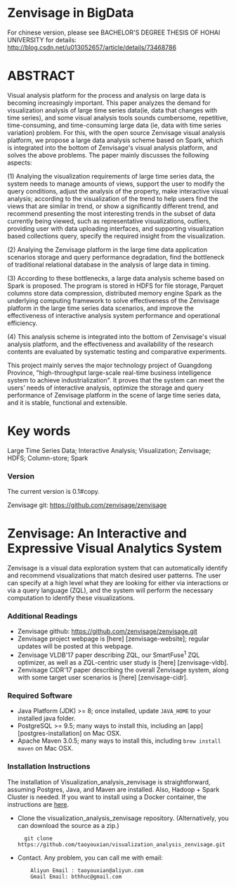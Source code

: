 # Zenvisage in BigData
For chinese version, please see BACHELOR'S DEGREE THESIS OF HOHAI UNIVERSITY for details: 
http://blog.csdn.net/u013052657/article/details/73468786

# ABSTRACT
Visual analysis platform for the process and analysis on large data is becoming increasingly important. This paper analyzes the demand for visualization analysis of large time series data(ie, data that changes with time series), and some visual analysis tools sounds cumbersome, repetitive, time-consuming, and time-consuming large data (ie, data with time series variation) problem. For this, with the open source Zenvisage visual analysis platform, we propose a large data analysis scheme based on Spark, which is integrated into the bottom of Zenvisage's visual analysis platform, and solves the above problems. The paper mainly discusses the following aspects:

(1) Analying the visualization requirements of large time series data, the system needs to manage amounts of views, support the user to modify the query conditions, adjust the analysis of the property, make interactive visual analysis; according to the visualization of the trend to help users find the views that are similar in trend, or show a significantly different trend, and recommend presenting the most interesting trends in the subset of data currently being viewed, such as representative visualizations, outliers, providing user with data uploading interfaces, and supporting visualization based collections query, specify the required insight from the visualization.

(2) Analying the Zenvisage platform in the large time data application scenarios storage and query performance degradation, find the bottleneck of traditional relational database in the analysis of large data in timing.

(3) According to these bottlenecks, a large data analysis scheme based on Spark is proposed. The program is stored in HDFS for file storage, Parquet columns store data compression, distributed memory engine Spark as the underlying computing framework to solve effectiveness of the Zenvisage platform in the large time series data scenarios, and improve the effectiveness of interactive analysis system performance and operational efficiency.

(4) This analysis scheme is integrated into the bottom of Zenvisage's visual analysis platform, and the effectiveness and availability of the research contents are evaluated by systematic testing and comparative experiments.

This project mainly serves the major technology project of Guangdong Province, "high-throughput large-scale real-time business intelligence system to achieve industrialization". It proves that the system can meet the users’ needs of interactive analysis, optimize the storage and query performance of Zenvisage platform in the scene of large time series data, and it is stable, functional and extensible.

# Key words
Large Time Series Data; Interactive Analysis; Visualization; Zenvisage; HDFS; Column-store; Spark

### Version
The current version is 0.1#copy.

Zenvisage git: https://github.com/zenvisage/zenvisage

# Zenvisage: An Interactive and Expressive Visual Analytics System
Zenvisage is a visual data exploration system that can automatically identify and recommend visualizations that match desired user patterns. The user can specify at a high level what they are looking for either via interactions or via a query language (ZQL), and the system will perform the necessary computation to identify these visualizations.
 
### Additional Readings
* Zenvisage github: https://github.com/zenvisage/zenvisage.git
* Zenvisage project webpage is [here] [zenvisage-website]; regular updates will be posted at this webpage.
* Zenvisage VLDB'17 paper describing ZQL, our SmartFuse<sup>1</sup> ZQL optimizer, as well as a ZQL-centric user study is [here] [zenvisage-vldb].
* Zenvisage CIDR'17 paper describing the overall Zenvisage system, along with some target user scenarios is [here] [zenvisage-cidr].
 
### Required Software
* Java Platform (JDK) >= 8; once installed, update `JAVA_HOME` to your installed java folder.
* PostgreSQL >= 9.5;  many ways to install this, including an [app][postgres-installation] on Mac OSX.
* Apache Maven 3.0.5;  many ways to install this, including `brew install maven` on Mac OSX.

### Installation Instructions
The installation of Visualization_analysis_zenvisage is straightforward, assuming Postgres, Java, and Maven are installed. Also, Hadoop + Spark Cluster is needed. If you want to install using a Docker container, the instructions are [here](https://github.com/zenvisage/zenvisage/wiki/Docker-Installation-Instruction).

* Clone the visualization_analysis_zenvisage repository. (Alternatively, you can download the source as a zip.)

     
        git clone https://github.com/taoyouxian/visualization_analysis_zenvisage.git
     

* Contact. Any problem, you can call me with email:     
        
          Aliyun Email : taoyouxian@aliyun.com
          Gmail Email: bthhuc@gmail.com
